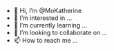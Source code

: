 - 👋 Hi, I’m @MoKatherine
- 👀 I’m interested in ...
- 🌱 I’m currently learning ...
- 💞️ I’m looking to collaborate on ...
- 📫 How to reach me ...

<!---
MoKatherine/MoKatherine is a ✨ special ✨ repository because its `README.md` (this file) appears on your GitHub profile.
You can click the Preview link to take a look at your changes.
--->
